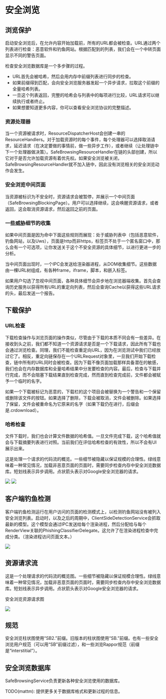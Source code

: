 # 安全浏览

## 浏览保护

启动安全浏览后，在允许内容开始加载前，所有的URL都会被检查。URL通过两个列表进行检查：恶意软件和钓鱼网站。根据匹配到的列表，我们会在一个中转页面显示不同的警告页面。

检查安全浏览数据库是一个多步骤的过程。
- URL首先会被哈希，然后会用内存中前缀列表进行同步的检查。
- 如果前缀得到匹配，会向安全浏览服务器发起一个异步请求，拉取这个前缀的全量哈希列表。
- 一旦这个列表返回，完整的哈希会与列表中的每项进行比较，URL请求可以继续执行或者终止。
- 如果想要知道更多内容，你可以查看安全浏览协议的完整描述。

### 资源处理器

当一个资源被请求时，ResourceDispatcherHost会创建一串的ResourceHandlers。对于加载资源时的每个事件，每个处理器可以选择取消请求，延迟请求（在决定要做的事情前，做一些异步工作），或者继续（让处理链中下一个处理器做决策）。SafeBrowsingResourceHandler在链的头部创建，所以它对于是否允许加载资源有着优先权。如果安全浏览被关闭，SafeBrowsingResourceHandler就不加入链中，因此没有浏览相关的安全浏览动作会发生。

### 安全浏览中间页面

当资源被标识为不安全时，资源请求会被暂停，并展示一个中间页面（SafeBrowsingBlockingPage）。用户可以选择继续，这会唤醒资源请求，或者返回，这会取消资源请求，然后返回之前的页面。


### 一些威胁细节的收集

如果中间页面是因为命中下面这些规则而展现：处于威胁列表中（包括恶意软件，钓鱼网站，以及Uws），页面是http而非https，标签页不处于一个匿名窗口中，那么会有一个可选项，让你发送关于这个不安全资源的具体细节，以进行更进一步的分析。

当中间页面出现时，一个IPC会发送给渲染器进程，从DOM收集细节。这些数据由一棵URL树组成，有各种frame，iframe，脚本，和嵌入标签。

如果用户勾选了忽视中间页面，各种具体细节会异步地在浏览器端收集。首先会查询历史服务以获得所有URL的重定向列表，然后会查询Cache以获得这些URL请求的头，最后发送一个报告。

## 下载保护

### URL检查

下载检查操作与浏览页面的操作类似，尽管由于下载的本质不同会有一些差异。在接收到头之前，我们都不知道一个资源请求是否是一个下载请求，因此所有下载也会通过浏览检查。同理，我们不能检查重定向URL，因为在浏览测试中我们已经放过它了。相反，重定向链保存在一个URLRequest对象里，一旦我们开始下载检查，链中所有的URL同时会被检查。因为下载不像页面加载那样具备潜在的敏感，我们也会在内存数据库和全量哈希结果中分发要检查的内容。最后，检查与下载并行完成，而不会阻塞下载结果直到检查完成，然而直到检查完成前，文件都会被赋予一个临时的名字。

如果一个下载被标记为恶意的，下载栏的这个项目会被替换为一个警告和一个保留或删除该文件的按钮。如果选择了删除，下载会被取消，文件会被删除。如果选择了保留，文件会被重命名为它原来的名字（如果下载仍在进行，后缀会是.crdownload）。


### 哈希检查

文件下载时，我们也会计算文件数据的哈希值。一旦文件完成下载，这个哈希值就会与下载摘要列表进行对照。当前我们在评估哈希检查的有效性，所以不会有UI展示出来。

这是处理一个请求的代码流的概览。一些细节被隐藏以保证规模的合理性。绿线意味着一种常见情况，加载非恶意页面的页面时，需要同步检查内存中安全浏览数据库。短划线表示异步调用。点状箭头表示对Google安全浏览器的请求。


![](legend.png)
![](download_protection_without_legend.png)

## 客户端钓鱼检测

客户端钓鱼检测运行在用户访问的页面的检测模式上，以检测钓鱼网站没有被列入安全浏览列表。启动时，以及之后的周期中，ClientSideDetectionService会抓取最新的模型。这个模型会通过IPC发送给每个渲染进程，然后分配给与每个RenderView关联的PhishingClassifierDelegate。这允许了在渲染进程检查中完成分类。（渲染进程访问页面文本。）


![](csdservice.svg)

## 资源请求流

这是一个处理请求的代码流的概览图。一些细节被隐藏以保证规模合理性。绿线意味着一种常见情况，加载非恶意页面的页面时，需要同步检查内存中安全浏览数据库。短划线表示异步调用。点状箭头表示对Google安全浏览器的请求。

安全浏览资源请求图

![](chrome_safe_browsing_wo_legend_wo_download.png)

## 规范

安全浏览柱状图使用“SB2.”前缀。旧版本的柱状图使用“SB.”前缀。也有一些安全浏览用户规范（可以用“SB”前缀过滤），和一些浏览Rappor规范（前缀是“interstitial”）。

## 安全浏览数据库
SafeBrowsingService负责更新各种安全浏览使用的数据库。

TODO(mattm): 提供更多关于数据库格式和更新过程的信息。